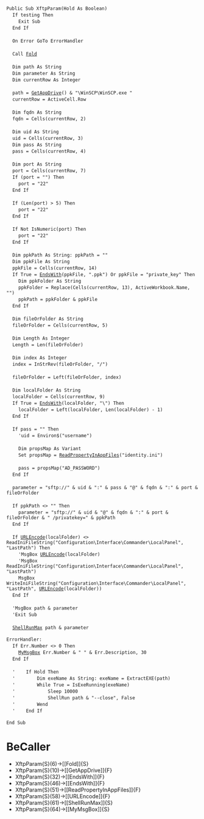 &nbsp;  &nbsp;  &nbsp;  &nbsp;  
`Public Sub XftpParam(Hold As Boolean)`  
&nbsp;&nbsp;&nbsp;&nbsp;`If testing Then`  
&nbsp;&nbsp;&nbsp;&nbsp;&nbsp;&nbsp;&nbsp;&nbsp;`Exit Sub`  
&nbsp;&nbsp;&nbsp;&nbsp;`End If`  
&nbsp;  &nbsp;  &nbsp;  &nbsp;  
&nbsp;&nbsp;&nbsp;&nbsp;`On Error GoTo ErrorHandler`  
&nbsp;  &nbsp;  &nbsp;  &nbsp;  
&nbsp;&nbsp;&nbsp;&nbsp;`Call `[`Fold`](Fold)  
&nbsp;  &nbsp;  &nbsp;  &nbsp;  
&nbsp;&nbsp;&nbsp;&nbsp;`Dim path As String`  
&nbsp;&nbsp;&nbsp;&nbsp;`Dim parameter As String`  
&nbsp;&nbsp;&nbsp;&nbsp;`Dim currentRow As Integer`  
&nbsp;  &nbsp;  &nbsp;  &nbsp;  
&nbsp;&nbsp;&nbsp;&nbsp;`path = `[`GetAppDrive`](GetAppDrive)`() & "\WinSCP\WinSCP.exe "`  
&nbsp;&nbsp;&nbsp;&nbsp;`currentRow = ActiveCell.Row`  
&nbsp;  &nbsp;  &nbsp;  &nbsp;  
&nbsp;&nbsp;&nbsp;&nbsp;`Dim fqdn As String`  
&nbsp;&nbsp;&nbsp;&nbsp;`fqdn = Cells(currentRow, 2)`  
&nbsp;  &nbsp;  &nbsp;  &nbsp;  
&nbsp;&nbsp;&nbsp;&nbsp;`Dim uid As String`  
&nbsp;&nbsp;&nbsp;&nbsp;`uid = Cells(currentRow, 3)`  
&nbsp;&nbsp;&nbsp;&nbsp;`Dim pass As String`  
&nbsp;&nbsp;&nbsp;&nbsp;`pass = Cells(currentRow, 4)`  
&nbsp;  &nbsp;  &nbsp;  &nbsp;  
&nbsp;&nbsp;&nbsp;&nbsp;`Dim port As String`  
&nbsp;&nbsp;&nbsp;&nbsp;`port = Cells(currentRow, 7)`  
&nbsp;&nbsp;&nbsp;&nbsp;`If (port = "") Then`  
&nbsp;&nbsp;&nbsp;&nbsp;&nbsp;&nbsp;&nbsp;&nbsp;`port = "22"`  
&nbsp;&nbsp;&nbsp;&nbsp;`End If`  
&nbsp;  &nbsp;  &nbsp;  &nbsp;  
&nbsp;&nbsp;&nbsp;&nbsp;`If (Len(port) > 5) Then`  
&nbsp;&nbsp;&nbsp;&nbsp;&nbsp;&nbsp;&nbsp;&nbsp;`port = "22"`  
&nbsp;&nbsp;&nbsp;&nbsp;`End If`  
&nbsp;  &nbsp;  &nbsp;  &nbsp;  
&nbsp;&nbsp;&nbsp;&nbsp;`If Not IsNumeric(port) Then`  
&nbsp;&nbsp;&nbsp;&nbsp;&nbsp;&nbsp;&nbsp;&nbsp;`port = "22"`  
&nbsp;&nbsp;&nbsp;&nbsp;`End If`  
&nbsp;  &nbsp;  &nbsp;  &nbsp;  
&nbsp;&nbsp;&nbsp;&nbsp;`Dim ppkPath As String: ppkPath = ""`  
&nbsp;&nbsp;&nbsp;&nbsp;`Dim ppkFile As String`  
&nbsp;&nbsp;&nbsp;&nbsp;`ppkFile = Cells(currentRow, 14)`  
&nbsp;&nbsp;&nbsp;&nbsp;`If True = `[`EndsWith`](EndsWith)`(ppkFile, ".ppk") Or ppkFile = "private_key" Then`  
&nbsp;&nbsp;&nbsp;&nbsp;&nbsp;&nbsp;&nbsp;&nbsp;`Dim ppkFolder As String`  
&nbsp;&nbsp;&nbsp;&nbsp;&nbsp;&nbsp;&nbsp;&nbsp;`ppkFolder = Replace(Cells(currentRow, 13), ActiveWorkbook.Name, "")`  
&nbsp;&nbsp;&nbsp;&nbsp;&nbsp;&nbsp;&nbsp;&nbsp;`ppkPath = ppkFolder & ppkFile`  
&nbsp;&nbsp;&nbsp;&nbsp;`End If`  
&nbsp;  &nbsp;  &nbsp;  &nbsp;  
&nbsp;&nbsp;&nbsp;&nbsp;`Dim fileOrFolder As String`  
&nbsp;&nbsp;&nbsp;&nbsp;`fileOrFolder = Cells(currentRow, 5)`  
&nbsp;  &nbsp;  &nbsp;  &nbsp;  
&nbsp;&nbsp;&nbsp;&nbsp;`Dim Length As Integer`  
&nbsp;&nbsp;&nbsp;&nbsp;`Length = Len(fileOrFolder)`  
&nbsp;  &nbsp;  &nbsp;  &nbsp;  
&nbsp;&nbsp;&nbsp;&nbsp;`Dim index As Integer`  
&nbsp;&nbsp;&nbsp;&nbsp;`index = InStrRev(fileOrFolder, "/")`  
&nbsp;  &nbsp;  &nbsp;  &nbsp;  
&nbsp;&nbsp;&nbsp;&nbsp;`fileOrFolder = Left(fileOrFolder, index)`  
&nbsp;  &nbsp;  &nbsp;  &nbsp;  
&nbsp;&nbsp;&nbsp;&nbsp;`Dim localFolder As String`  
&nbsp;&nbsp;&nbsp;&nbsp;`localFolder = Cells(currentRow, 9)`  
&nbsp;&nbsp;&nbsp;&nbsp;`If True = `[`EndsWith`](EndsWith)`(localFolder, "\") Then`  
&nbsp;&nbsp;&nbsp;&nbsp;&nbsp;&nbsp;&nbsp;&nbsp;`localFolder = Left(localFolder, Len(localFolder) - 1)`  
&nbsp;&nbsp;&nbsp;&nbsp;`End If`  
&nbsp;  &nbsp;  &nbsp;  &nbsp;  
&nbsp;&nbsp;&nbsp;&nbsp;`If pass = "" Then`  
&nbsp;&nbsp;&nbsp;&nbsp;&nbsp;&nbsp;&nbsp;&nbsp;`'uid = Environ$("username")`  
&nbsp;  &nbsp;  &nbsp;  &nbsp;  
&nbsp;&nbsp;&nbsp;&nbsp;&nbsp;&nbsp;&nbsp;&nbsp;`Dim propsMap As Variant`  
&nbsp;&nbsp;&nbsp;&nbsp;&nbsp;&nbsp;&nbsp;&nbsp;`Set propsMap = `[`ReadPropertyInAppFiles`](ReadPropertyInAppFiles)`("identity.ini")`  
&nbsp;  &nbsp;  &nbsp;  &nbsp;  
&nbsp;&nbsp;&nbsp;&nbsp;&nbsp;&nbsp;&nbsp;&nbsp;`pass = propsMap("AD_PASSWORD")`  
&nbsp;&nbsp;&nbsp;&nbsp;`End If`  
&nbsp;  &nbsp;  &nbsp;  &nbsp;  
&nbsp;&nbsp;&nbsp;&nbsp;`parameter = "sftp://" & uid & ":" & pass & "@" & fqdn & ":" & port & fileOrFolder`  
&nbsp;  &nbsp;  &nbsp;  &nbsp;  
&nbsp;&nbsp;&nbsp;&nbsp;`If ppkPath <> "" Then`  
&nbsp;&nbsp;&nbsp;&nbsp;&nbsp;&nbsp;&nbsp;&nbsp;`parameter = "sftp://" & uid & "@" & fqdn & ":" & port & fileOrFolder & " /privatekey=" & ppkPath`  
&nbsp;&nbsp;&nbsp;&nbsp;`End If`  
&nbsp;  &nbsp;  &nbsp;  &nbsp;  
&nbsp;&nbsp;&nbsp;&nbsp;`If `[`URLEncode`](URLEncode)`(localFolder) <> ReadIniFileString("Configuration\Interface\Commander\LocalPanel", "LastPath") Then`  
&nbsp;&nbsp;&nbsp;&nbsp;&nbsp;&nbsp;&nbsp;&nbsp;`'MsgBox `[`URLEncode`](URLEncode)`(localFolder)`  
&nbsp;&nbsp;&nbsp;&nbsp;&nbsp;&nbsp;&nbsp;&nbsp;`'MsgBox ReadIniFileString("Configuration\Interface\Commander\LocalPanel", "LastPath")`  
&nbsp;&nbsp;&nbsp;&nbsp;&nbsp;&nbsp;&nbsp;&nbsp;`MsgBox WriteIniFileString("Configuration\Interface\Commander\LocalPanel", "LastPath", `[`URLEncode`](URLEncode)`(localFolder))`  
&nbsp;&nbsp;&nbsp;&nbsp;`End If`  
&nbsp;  &nbsp;  &nbsp;  &nbsp;  
&nbsp;&nbsp;&nbsp;&nbsp;`'MsgBox path & parameter`  
&nbsp;&nbsp;&nbsp;&nbsp;`'Exit Sub`  
&nbsp;  &nbsp;  &nbsp;  &nbsp;  
&nbsp;&nbsp;&nbsp;&nbsp;[`ShellRunMax`](ShellRunMax)` path & parameter`  
&nbsp;  &nbsp;  &nbsp;  &nbsp;  
`ErrorHandler:`  
&nbsp;&nbsp;&nbsp;&nbsp;`If Err.Number <> 0 Then`  
&nbsp;&nbsp;&nbsp;&nbsp;&nbsp;&nbsp;&nbsp;&nbsp;[`MyMsgBox`](MyMsgBox)` Err.Number & " " & Err.Description, 30`  
&nbsp;&nbsp;&nbsp;&nbsp;`End If`  
&nbsp;  &nbsp;  &nbsp;  &nbsp;  
&nbsp;&nbsp;&nbsp;&nbsp;`'    If Hold Then`  
&nbsp;&nbsp;&nbsp;&nbsp;`'        Dim exeName As String: exeName = ExtractEXE(path)`  
&nbsp;&nbsp;&nbsp;&nbsp;`'        While True = IsExeRunning(exeName)`  
&nbsp;&nbsp;&nbsp;&nbsp;`'            Sleep 10000`  
&nbsp;&nbsp;&nbsp;&nbsp;`'            ShellRun path & "--close", False`  
&nbsp;&nbsp;&nbsp;&nbsp;`'        Wend`  
&nbsp;&nbsp;&nbsp;&nbsp;`'    End If`  
&nbsp;  &nbsp;  &nbsp;  &nbsp;  
`End Sub`  


# BeCaller
- XftpParam{S}(6)->[[Fold]]{S}
- XftpParam{S}(10)->[[GetAppDrive]]{F}
- XftpParam{S}(32)->[[EndsWith]]{F}
- XftpParam{S}(46)->[[EndsWith]]{F}
- XftpParam{S}(51)->[[ReadPropertyInAppFiles]]{F}
- XftpParam{S}(58)->[[URLEncode]]{F}
- XftpParam{S}(61)->[[ShellRunMax]]{S}
- XftpParam{S}(64)->[[MyMsgBox]]{S}

